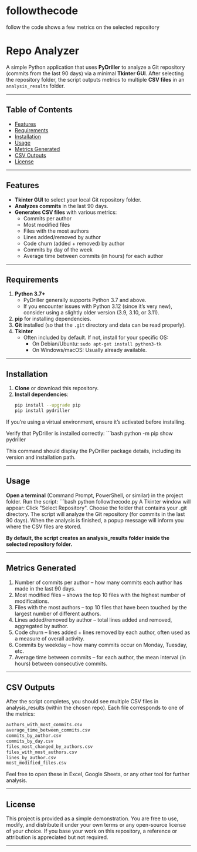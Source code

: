 # followthecode
follow the code shows a few metrics on the selected repository

# Repo Analyzer

A simple Python application that uses **PyDriller** to analyze a Git repository (commits from the last 90 days) via a minimal **Tkinter GUI**. After selecting the repository folder, the script outputs metrics to multiple **CSV files** in an `analysis_results` folder.

---

## Table of Contents

- [Features](#features)
- [Requirements](#requirements)
- [Installation](#installation)
- [Usage](#Usage)
- [Metrics Generated](#metrics-generated)
- [CSV Outputs](#csv-outputs)
- [License](#license)

---

## Features

- **Tkinter GUI** to select your local Git repository folder.
- **Analyzes commits** in the last 90 days.
- **Generates CSV files** with various metrics:
  - Commits per author  
  - Most modified files  
  - Files with the most authors  
  - Lines added/removed by author  
  - Code churn (added + removed) by author  
  - Commits by day of the week  
  - Average time between commits (in hours) for each author

---

## Requirements

1. **Python 3.7+**  
   - PyDriller generally supports Python 3.7 and above.  
   - If you encounter issues with Python 3.12 (since it’s very new), consider using a slightly older version (3.9, 3.10, or 3.11).
2. **pip** for installing dependencies.
3. **Git** installed (so that the `.git` directory and data can be read properly).
4. **Tkinter**  
   - Often included by default. If not, install for your specific OS:
     - On Debian/Ubuntu: `sudo apt-get install python3-tk`
     - On Windows/macOS: Usually already available.

---

## Installation
1. **Clone** or download this repository.
2. **Install dependencies**:
   ```bash
   pip install --upgrade pip
   pip install pydriller

If you’re using a virtual environment, ensure it’s activated before installing.

Verify that PyDriller is installed correctly:
    ```bash
    python -m pip show pydriller

This command should display the PyDriller package details, including its version and installation path.

---

## Usage
**Open a terminal** (Command Prompt, PowerShell, or similar) in the project folder.
Run the script:
    ```bash
    python followthecode.py
A Tkinter window will appear:
Click "Select Repository".
Choose the folder that contains your .git directory.
The script will analyze the Git repository (for commits in the last 90 days).
When the analysis is finished, a popup message will inform you where the CSV files are stored.

**By default, the script creates an analysis_results folder inside the selected repository folder.**

---

## Metrics Generated
1. Number of commits per author – how many commits each author has made in the last 90 days.
2. Most modified files – shows the top 10 files with the highest number of modifications.
3. Files with the most authors – top 10 files that have been touched by the largest number of different authors.
4. Lines added/removed by author – total lines added and removed, aggregated by author.
5. Code churn – lines added + lines removed by each author, often used as a measure of overall activity.
6. Commits by weekday – how many commits occur on Monday, Tuesday, etc.
7. Average time between commits – for each author, the mean interval (in hours) between consecutive commits.

---

## CSV Outputs
After the script completes, you should see multiple CSV files in analysis_results (within the chosen repo). Each file corresponds to one of the metrics:
   ```bash
   authors_with_most_commits.csv
   average_time_between_commits.csv
   commits_by_author.csv
   commits_by_day.csv
   files_most_changed_by_authors.csv
   files_with_most_authors.csv
   lines_by_author.csv
   most_modified_files.csv
   ```

Feel free to open these in Excel, Google Sheets, or any other tool for further analysis.

---

## License
This project is provided as a simple demonstration. You are free to use, modify, and distribute it under your own terms or any open-source license of your choice. If you base your work on this repository, a reference or attribution is appreciated but not required.

---
